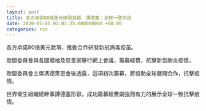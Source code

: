 ```yaml
---
layout: post
title: 各方承諾80億美元研發疫苖　譚德塞：全球一致抗疫
date: 2020-05-05 01:03:25.000000000 +08:00
categories: rss
---
```


各方承諾80億美元款項，推動合作研發新冠病毒疫苖。

歐盟委員會與各國領袖及慈善家舉行網上會議，籌募經費，抗擊新型肺炎疫情。

歐盟委員會主席馮德萊恩會後透露，這項初次籌募，將協助全球展開合作，抗擊疫情。

世界衛生組織總幹事譚德塞形容，成功籌募經費屬強而有力的展示全球一致抗擊疫情。
